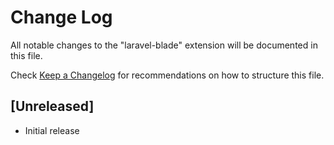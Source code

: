 # Change Log

All notable changes to the "laravel-blade" extension will be documented in this file.

Check [Keep a Changelog](http://keepachangelog.com/) for recommendations on how to structure this file.

## [Unreleased]

- Initial release
